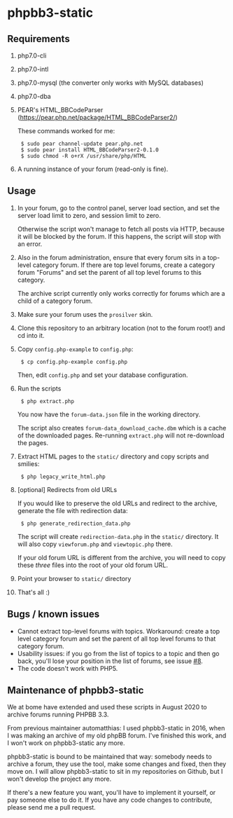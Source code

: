 # phpbb3-static

## Requirements

1. php7.0-cli
1. php7.0-intl
1. php7.0-mysql (the converter only works with MySQL databases)
1. php7.0-dba
1. PEAR's HTML\_BBCodeParser (https://pear.php.net/package/HTML_BBCodeParser2/)
   
   These commands worked for me:

        $ sudo pear channel-update pear.php.net
        $ sudo pear install HTML_BBCodeParser2-0.1.0
		$ sudo chmod -R o+rX /usr/share/php/HTML

1. A running instance of your forum (read-only is fine).

## Usage

1. In your forum, go to the control panel, server load section, and set the
   server load limit to zero, and session limit to zero.

   Otherwise the script won't manage to fetch all posts via HTTP, because it
   will be blocked by the forum. If this happens, the script will stop with an
   error.

1. Also in the forum administration, ensure that every forum sits in a top-level
   category forum. If there are top level forums, create a category forum "Forums"
   and set the parent of all top level forums to this category.

   The archive script currently only works correctly for forums which are a child
   of a category forum.

1. Make sure your forum uses the `prosilver` skin.

1. Clone this repository to an arbitrary location (not to the forum root!) and cd into it.

1. Copy `config.php-example` to `config.php`:

        $ cp config.php-example config.php

   Then, edit `config.php` and set your database configuration.

1. Run the scripts

        $ php extract.php

   You now have the `forum-data.json` file in the working directory.
   
   The script also creates `forum-data_download_cache.dbm` which is a cache
   of the downloaded pages. Re-running `extract.php` will not re-download the
   pages.

1. Extract HTML pages to the `static/` directory and copy scripts and smilies:

        $ php legacy_write_html.php

1. [optional] Redirects from old URLs

   If you would like to preserve the old URLs and redirect to the archive,
   generate the file with redirection data:

        $ php generate_redirection_data.php

   The script will create `redirection-data.php` in the `static/` directory.
   It will also copy `viewforum.php` and `viewtopic.php` there.
   
   If your old forum URL is different from the archive, you will need to copy these
   _three_ files into the root of your old forum URL.

1. Point your browser to `static/` directory

1. That's all :)


## Bugs / known issues

*   Cannot extract top-level forums with topics.
    Workaround: create a top level category forum and set the parent of all top
	level forums to that category forum.
*   Usability issues: if you go from the list of topics to a topic and then go
    back, you'll lose your position in the list of forums, see issue
    [#8](https://github.com/automatthias/phpbb3-static/issues/8).
*   The code doesn't work with PHP5.

## Maintenance of phpbb3-static

We at bome have extended and used these scripts in August 2020 to archive
forums running PHPBB 3.3.

From previous maintainer automatthias:
I used phpbb3-static in 2016, when I was making an archive of my old phpBB
forum. I've finished this work, and I won't work on phpbb3-static any more.

phpbb3-static is bound to be maintained that way: somebody needs to archive
a forum, they use the tool, make some changes and fixed, then they move on.
I will allow phpbb3-static to sit in my repositories on Github, but I won't
develop the project any more.

If there's a new feature you want, you'll have to implement it yourself, or pay
someone else to do it. If you have any code changes to contribute, please send
me a pull request.
